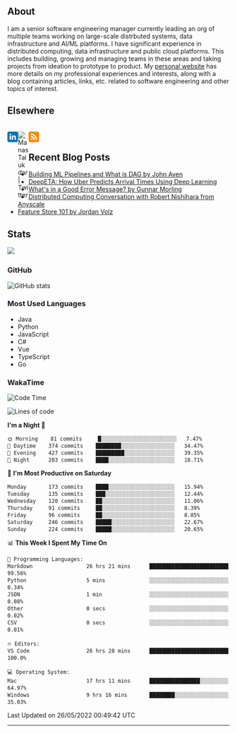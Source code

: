 ## About

I am a senior software engineering manager currently leading an org of multiple teams working on large-scale distrbuted systems, data infrastructure and AI/ML platforms. I have significant experience in distributed computing, data infrastructure and public cloud platforms. This includes building, growing and managing teams in these areas and taking projects from ideation to prototype to product. My [personal website](https://manastalukdar.github.io/) has more details on my professional experiences and interests, along with a blog containing articles, links, etc. related to software engineering and other topics of interest.

## Elsewhere

</br>

<a href="https://www.linkedin.com/in/manastalukdar" target="_blank">
  <img align="left" alt="Manas Talukdar | Linkedin" width="24px" src="https://raw.githubusercontent.com/edent/SuperTinyIcons/master/images/svg/linkedin.svg" />
</a>
<a href="https://www.twitter.com/manastalukdar" target="_blank">
  <img align="left" alt="Manas Talukdar | Twitter" width="24px" src="https://github.com/TheDudeThatCode/TheDudeThatCode/blob/master/Assets/Twitter.svg" />
</a>
<a href="https://manastalukdar.github.io/" target="_blank">
  <img align="left" alt="Manas Talukdar | Website" width="24px" src="https://github.com/edent/SuperTinyIcons/blob/master/images/svg/rss.svg" />
</a>

</br>

## Recent Blog Posts

<!-- BLOG:START -->
- [Building ML Pipelines and What is DAG by John Aven](https://manastalukdar.github.io/blog/2022/03/21/building-ml-pipelines-dag/)
- [DeepETA: How Uber Predicts Arrival Times Using Deep Learning](https://manastalukdar.github.io/blog/2022/03/21/deepeta-uber-predicts-arrival-times-deep-learning/)
- [What&#39;s in a Good Error Message? by Gunnar Morling](https://manastalukdar.github.io/blog/2022/02/11/good-error-message-gunnar-morling/)
- [Distributed Computing Conversation with Robert Nishihara from Anyscale](https://manastalukdar.github.io/blog/2022/01/24/distributed-computing-conversation-robert-nishihara-anyscale/)
- [Feature Store 101 by Jordan Volz](https://manastalukdar.github.io/blog/2022/01/22/feature-store-101-jordan-volz/)
<!-- BLOG:END -->

## Stats

![](https://komarev.com/ghpvc/?username=manastalukdar)

### GitHub

![GitHub stats](https://github-readme-stats.vercel.app/api?username=manastalukdar&show_icons=true&hide_border=true&hide_rank=true&hide_title=true&icon_color=79ff97&text_color=cecac3&bg_color=4d4b4b)

### Most Used Languages

- Java
- Python
- JavaScript
- C#
- Vue
- TypeScript
- Go

<!--
![Top Langs](https://github-readme-stats.vercel.app/api/top-langs/?username=manastalukdar&layout=compact&hide_border=true&hide_title=true&icon_color=79ff97&text_color=cecac3&bg_color=4d4b4b)
-->

### WakaTime

<!--START_SECTION:waka-->
![Code Time](http://img.shields.io/badge/Code%20Time-0%20secs-blue)

![Lines of code](https://img.shields.io/badge/From%20Hello%20World%20I%27ve%20Written-14%20Thousand%20lines%20of%20code-blue)

**I'm a Night 🦉** 

```text
🌞 Morning    81 commits     █░░░░░░░░░░░░░░░░░░░░░░░░   7.47% 
🌆 Daytime    374 commits    ████████░░░░░░░░░░░░░░░░░   34.47% 
🌃 Evening    427 commits    █████████░░░░░░░░░░░░░░░░   39.35% 
🌙 Night      203 commits    ████░░░░░░░░░░░░░░░░░░░░░   18.71%

```
📅 **I'm Most Productive on Saturday** 

```text
Monday       173 commits    ████░░░░░░░░░░░░░░░░░░░░░   15.94% 
Tuesday      135 commits    ███░░░░░░░░░░░░░░░░░░░░░░   12.44% 
Wednesday    120 commits    ██░░░░░░░░░░░░░░░░░░░░░░░   11.06% 
Thursday     91 commits     ██░░░░░░░░░░░░░░░░░░░░░░░   8.39% 
Friday       96 commits     ██░░░░░░░░░░░░░░░░░░░░░░░   8.85% 
Saturday     246 commits    █████░░░░░░░░░░░░░░░░░░░░   22.67% 
Sunday       224 commits    █████░░░░░░░░░░░░░░░░░░░░   20.65%

```


📊 **This Week I Spent My Time On** 

```text
💬 Programming Languages: 
Markdown                 26 hrs 21 mins      █████████████████████████   99.56% 
Python                   5 mins              ░░░░░░░░░░░░░░░░░░░░░░░░░   0.34% 
JSON                     1 min               ░░░░░░░░░░░░░░░░░░░░░░░░░   0.08% 
Other                    0 secs              ░░░░░░░░░░░░░░░░░░░░░░░░░   0.02% 
CSV                      0 secs              ░░░░░░░░░░░░░░░░░░░░░░░░░   0.01%

🔥 Editors: 
VS Code                  26 hrs 28 mins      █████████████████████████   100.0%

💻 Operating System: 
Mac                      17 hrs 11 mins      ████████████████░░░░░░░░░   64.97% 
Windows                  9 hrs 16 mins       ████████░░░░░░░░░░░░░░░░░   35.03%

```


 Last Updated on 26/05/2022 00:49:42 UTC
<!--END_SECTION:waka-->

---

<!--

**manastalukdar/manastalukdar** is a ✨ _special_ ✨ repository because its `README.md` (this file) appears on your GitHub profile.

Here are some ideas to get you started:

- 🔭 I’m currently working on ...
- 🌱 I’m currently learning ...
- 👯 I’m looking to collaborate on ...
- 🤔 I’m looking for help with ...
- 💬 Ask me about ...
- 📫 How to reach me: ...
- 😄 Pronouns: ...
- ⚡ Fun fact: ...
-->
